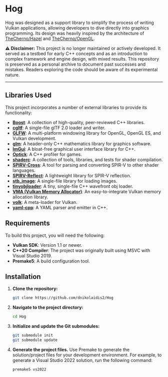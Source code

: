 # Hog

Hog was designed as a support library to simplify the process of writing Vulkan applications, allowing developers to dive directly into graphics programming. Its design was heavily inspired by the architecture of [TheCherno/Hazel](https://github.com/TheCherno/Hazel) and [TheCherno/OpenGL](https://github.com/TheCherno/OpenGL).

**⚠️ Disclaimer:** This project is no longer maintained or actively developed. It served as a testbed for early C++ concepts and as an introduction to complex framework and engine design, with mixed results. This repository is preserved as a personal archive to document past successes and mistakes. Readers exploring the code should be aware of its experimental nature.

-----

## Libraries Used

This project incorporates a number of external libraries to provide its functionality:

  - **[Boost](https://www.boost.org/)**: A collection of high-quality, peer-reviewed C++ libraries.
  - **[cgltf](https://github.com/jkuhlmann/cgltf)**: A single-file glTF 2.0 loader and writer.
  - **[GLFW](https://www.glfw.org/)**: A multi-platform windowing library for OpenGL, OpenGL ES, and Vulkan development.
  - **[glm](https://github.com/g-truc/glm)**: A header-only C++ mathematics library for graphics software.
  - **[ImGui](https://github.com/ocornut/imgui)**: A bloat-free graphical user interface library for C++.
  - **[Optick](https://github.com/bombomby/optick)**: A C++ profiler for games.
  - **[shaderc](https://github.com/google/shaderc)**: A collection of tools, libraries, and tests for shader compilation.
  - **[SPIRV-Cross](https://github.com/KhronosGroup/SPIRV-Cross)**: A tool for parsing and converting SPIR-V to other shader languages.
  - **[SPIRV-Reflect](https://github.com/KhronosGroup/SPIRV-Reflect)**: A lightweight library for SPIR-V reflection.
  - **[stb\_image](https://www.google.com/search?q=https://github.com/nothings/stb/blob/master/stb_image.h)**: A single-file library for loading images.
  - **[tinyobjloader](https://github.com/tinyobjloader/tinyobjloader)**: A tiny, single-file C++ wavefront obj loader.
  - **[VMA (Vulkan Memory Allocator)](https://github.com/GPUOpen-LibrariesAndSDKs/VulkanMemoryAllocator)**: An easy-to-integrate Vulkan memory allocation library.
  - **[volk](https://github.com/zeux/volk)**: A meta-loader for Vulkan.
  - **[yaml-cpp](https://github.com/jbeder/yaml-cpp)**: A YAML parser and emitter in C++.

## Requirements

To build this project, you will need the following:

  - **Vulkan SDK**: Version 1.1 or newer.
  - **C++20 Compiler**: The project was originally built using MSVC with Visual Studio 2019.
  - **Premake5**: A build configuration tool.

## Installation

1.  **Clone the repository:**

    ```bash
    git clone https://github.com/dnikolaidis2/Hog
    ```

2.  **Navigate to the project directory:**

    ```bash
    cd Hog
    ```

3.  **Initialize and update the Git submodules:**

    ```bash
    git submodule init
    git submodule update
    ```

4.  **Generate the project files.** Use Premake to generate the solution/project files for your development environment. For example, to generate a Visual Studio 2022 solution, run the following command:

    ```bash
    premake5 vs2022
    ```